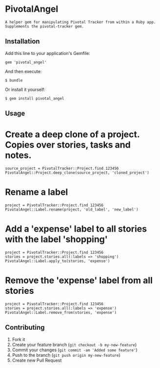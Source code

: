 # PivotalAngel

    A helper gem for manipulating Pivotal Tracker from within a Ruby app. Supplements the pivotal-tracker gem.

## Installation

Add this line to your application's Gemfile:

    gem 'pivotal_angel'

And then execute:

    $ bundle

Or install it yourself:

    $ gem install pivotal_angel

## Usage

# Create a deep clone of a project. Copies over stories, tasks and notes.

    source_project = PivotalTracker::Project.find 123456
    PivotalAngel::Project.deep_clone(source_project, 'cloned_project')

# Rename a label

    project = PivotalTracker::Project.find 123456
    PivotalAngel::Label.rename(project, 'old_label', 'new_label')

# Add a 'expense' label to all stories with the label 'shopping'

    project = PivotalTracker::Project.find 123456
    stories = project.stories.all(:labels => 'shopping')
    PivotalAngel::Label.apply_to(stories, 'expense')

# Remove the 'expense' label from all stories

    project = PivotalTracker::Project.find 123456
    stories = project.stories.all(:labels => 'expense')
    PivotalAngel::Label.remove_from(stories, 'expense')

## Contributing

1. Fork it
2. Create your feature branch (`git checkout -b my-new-feature`)
3. Commit your changes (`git commit -am 'Added some feature'`)
4. Push to the branch (`git push origin my-new-feature`)
5. Create new Pull Request
